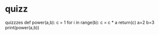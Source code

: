 # quizz
quizzzes
def power(a,b):
	c = 1
	for i in range(b):
		c = c * a
	return(c)
a=2
b=3
print(power(a,b))
